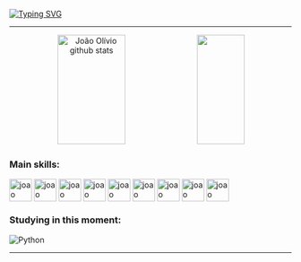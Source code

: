 [![Typing SVG](https://readme-typing-svg.herokuapp.com/?color=52796f&size=35&center=true&vCenter=true&width=1000&lines=HELLO,+MY+NAME+is+João+Olívio;I+from+Brazil,+ES;I+study+Information+system+at+IFES;Be+Welcome!+:%29)](https://git.io/typing-svg)
****

<div align="center">  
  <img width="49%" height="195px" src="https://github-readme-stats.vercel.app/api?username=joaoolivio&show_icons=true&count_private=true&hide_border=true&title_color=84a98c&icon_color=cad2c5&text_color=c9d1d9&bg_color=0d1117" alt="João Olívio github stats" /> 
  <img width="41%" height="195px" src="https://github-readme-stats.vercel.app/api/top-langs/?username=joaoolivio&layout=compact&hide_border=true&title_color=84a98c&bg_color=0d1117&text_color=cad2c5" />
  
</div>
  

### Main skills:
<div>
<img align="center" alt="joao" height="40" width="40" src="https://cdn.jsdelivr.net/gh/devicons/devicon/icons/html5/html5-original.svg" style="max-width: 100%;"/>
<img align="center" alt="joao" height="40" width="40" src="https://cdn.jsdelivr.net/gh/devicons/devicon/icons/css3/css3-original.svg" style="max-width: 100%;" />
<img align="center" alt="joao" height="40" width="40" src="https://cdn.jsdelivr.net/gh/devicons/devicon/icons/javascript/javascript-original.svg" style="max-width: 100%;"/>
<img align="center" alt="joao" height="40" width="40" src="https://cdn.jsdelivr.net/gh/devicons/devicon/icons/jquery/jquery-original.svg" style="max-width: 100%;"/>    
<img align="center" alt="joao" height="40" width="40" src="https://cdn.jsdelivr.net/gh/devicons/devicon/icons/bootstrap/bootstrap-original.svg" style="max-width: 100%;" />
<img align="center" alt="joao" height="40" width="40" src="https://cdn.jsdelivr.net/gh/devicons/devicon/icons/react/react-original-wordmark.svg" style="max-width: 100%;"/>
<img align="center" alt="joao" height="40" width="40" src="https://cdn.jsdelivr.net/gh/devicons/devicon/icons/vuetify/vuetify-original.svg" style="max-width: 100%;"/>
<img align="center" alt="joao" height="40" width="40" src="https://cdn.jsdelivr.net/gh/devicons/devicon/icons/java/java-original-wordmark.svg" style="max-width: 100%;"/>
<img align="center" alt="joao" height="40" width="40" src="https://cdn.jsdelivr.net/gh/devicons/devicon/icons/php/php-plain.svg" style="max-width: 100%;"/> 
</div>
          

### Studying in this moment:
![Python](https://img.shields.io/badge/-python-0D1117?style=for-the-badge&logo=python&logoColor=1572B6&labelColor=0D1117)&nbsp;
****
